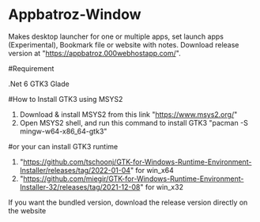# Appbatroz-Window
Makes desktop launcher for one or multiple apps, set launch apps (Experimental), Bookmark file or website with notes.
Download release version at "https://appbatroz.000webhostapp.com/".

#Requirement

.Net 6
GTK3
Glade

#How to Install GTK3 using MSYS2
1. Download & install MSYS2 from this link "https://www.msys2.org/"
2. Open MSYS2 shell, and run this command to install GTK3 "pacman -S mingw-w64-x86_64-gtk3"

#or your can install GTK3 runtime 
1. "https://github.com/tschoonj/GTK-for-Windows-Runtime-Environment-Installer/releases/tag/2022-01-04" for win_x64
2. "https://github.com/miegir/GTK-for-Windows-Runtime-Environment-Installer-32/releases/tag/2021-12-08" for win_x32
   
If you want the bundled version, download the release version directly on the website
